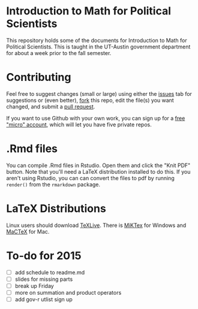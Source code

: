 # Introduction to Math for Political Scientists

This repository holds some of the documents for Introduction to Math
for Political Scientists. This is taught in the UT-Austin government
department for about a week prior to the fall semester.

# Contributing 

Feel free to suggest changes (small or large) using
either the [issues](https://guides.github.com/features/issues/) tab
for suggestions or (even better),
[fork](https://help.github.com/articles/fork-a-repo/) this repo, edit
the file(s) you want changed, and submit a
[pull request](https://help.github.com/articles/using-pull-requests/).

If you want to use Github with your own work, you can sign up for a
[free "micro" account](https://education.github.com/), which will let
you have five private repos.


# .Rmd files

You can compile .Rmd files in Rstudio. Open them and click the "Knit
PDF" button. Note that you'll need a LaTeX distribution installed to
do this. If you aren't using Rstudio, you can can convert the files to
pdf by running `render()` from the `rmarkdown` package. 

# LaTeX Distributions

Linux users should download [TeXLive](https://www.tug.org/texlive/).
There is [MiKTex](www.miktex.org) for Windows and
[MaCTeX](https://tug.org/mactex/) for Mac.

# To-do for 2015
- [ ] add schedule to readme.md
- [ ] slides for missing parts
- [ ] break up Friday
- [ ] more on summation and product operators
- [ ] add gov-r utlist sign up
